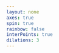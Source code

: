 ```yaml
---
layout: none
axes: true
spin: true
rainbow: false
interPoints: true
dilations: 3
---
```

<script src='{{ site.url }}/assets/js/three/build/three.js'></script>
<script src='{{ site.url }}/assets/js/three/modules/QuickHull.js'></script>
<script src='{{ site.url }}/assets/js/three/modules/geometries/ConvexGeometry.js'></script>
<script src='{{ site.url }}/assets/js/three/modules/controls/OrbitControls.js'></script>
<script src="https://cdnjs.cloudflare.com/ajax/libs/mathjs/5.6.0/math.js"></script>
<script src='polytopes/polytope.js'></script>
<style>
.polytope {
width: 100%;
height: 100%;
}
</style>
<div id='polytope' class='polytope'></div>
<script>
  var simplex = [
    // Cube:
    new THREE.Vector3(0,0,0),
    new THREE.Vector3(1,0,0),
    new THREE.Vector3(0,1,0),
    new THREE.Vector3(1,1,0),
    new THREE.Vector3(0,0,1),
    new THREE.Vector3(1,0,1),
    new THREE.Vector3(0,1,1),
    new THREE.Vector3(1,1,1)
    // H1:
    //new THREE.Vector3(0,0,0),
    //new THREE.Vector3(0,0,1),
    //new THREE.Vector3(0,1,0),
    //new THREE.Vector3(0,1,1),
    //new THREE.Vector3(1,0,0),
    //new THREE.Vector3(1,1,0)
  ];
  polytope( document.getElementById( 'polytope' ), simplex, 3,
      {{ page.axes }}, {{ page.spin }},
      {{ page.rainbow }}, {{ page.interPoints }},
      {{ page.dilations }} );
</script>
